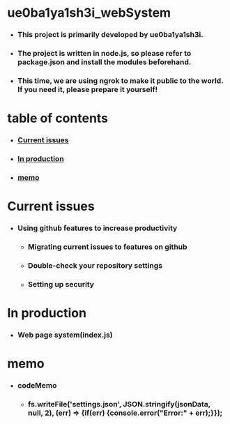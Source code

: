 # ue0ba1ya1sh3i_webSystem
- ### This project is primarily developed by ue0ba1ya1sh3i.
- ### The project is written in node.js, so please refer to package.json and install the modules beforehand.
- ### This time, we are using ngrok to make it public to the world. If you need it, please prepare it yourself!

# table of contents
- ### [Current issues](#CurrentIssues)
- ### [In production](#InProduction)
- ### [memo](#memo)

<a id="CurrentIssues"></a>

# Current issues
- ### Using github features to increase productivity
    - ### Migrating current issues to features on github
    - ### Double-check your repository settings
    - ### Setting up security

<a id="InProduction"></a>

# In production
- ### Web page system(index.js)

<a id="memo"></a>

# memo
- ### codeMemo
    - ### fs.writeFile('settings.json', JSON.stringify(jsonData, null, 2), (err) => {if(err) {console.error("Error:" + err);}});